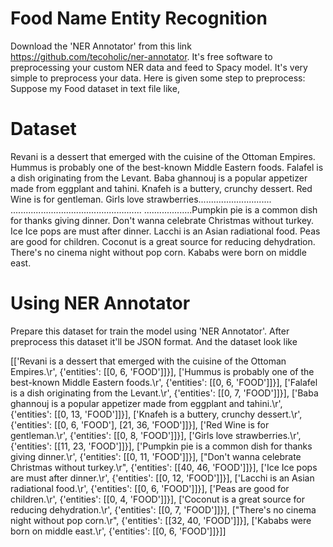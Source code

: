 # Food Name Entity Recognition 
Download the 'NER Annotator' from this link https://github.com/tecoholic/ner-annotator. It's free software to preprocessing your custom NER data and feed to Spacy model. It's very simple to preprocess your data. Here is given some step to preprocess:
Suppose my Food dataset in text file like,

# Dataset
Revani is a dessert that emerged with the cuisine of the Ottoman Empires.
Hummus is probably one of the best-known Middle Eastern foods.
Falafel is a dish originating from the Levant.
Baba ghannouj is a popular appetizer made from eggplant and tahini.
Knafeh is a buttery, crunchy dessert.
Red Wine is for gentleman.
Girls love strawberries.............................
....................................................
...................Pumpkin pie is a common dish for thanks giving dinner.
Don't wanna celebrate Christmas without turkey.
Ice Ice pops are must after dinner.
Lacchi is an Asian radiational food.
Peas are good for children.
Coconut is a great source for reducing dehydration.
There's no cinema night without pop corn.
Kababs were born on middle east.

# Using NER Annotator
Prepare this dataset for train the model using 'NER Annotator'. After preprocess this dataset it'll be JSON format. And the dataset look like

[['Revani is a dessert that emerged with the cuisine of the Ottoman Empires.\r',
  {'entities': [[0, 6, 'FOOD']]}],
 ['Hummus is probably one of the best-known Middle Eastern foods.\r',
  {'entities': [[0, 6, 'FOOD']]}],
 ['Falafel is a dish originating from the Levant.\r',
  {'entities': [[0, 7, 'FOOD']]}],
 ['Baba ghannouj is a popular appetizer made from eggplant and tahini.\r',
  {'entities': [[0, 13, 'FOOD']]}],
 ['Knafeh is a buttery, crunchy dessert.\r',
  {'entities': [[0, 6, 'FOOD'], [21, 36, 'FOOD']]}],
 ['Red Wine is for gentleman.\r', {'entities': [[0, 8, 'FOOD']]}],
 ['Girls love strawberries.\r', {'entities': [[11, 23, 'FOOD']]}],
 ['Pumpkin pie is a common dish for thanks giving dinner.\r',
  {'entities': [[0, 11, 'FOOD']]}],
 ["Don't wanna celebrate Christmas without turkey.\r",
  {'entities': [[40, 46, 'FOOD']]}],
 ['Ice Ice pops are must after dinner.\r', {'entities': [[0, 12, 'FOOD']]}],
 ['Lacchi is an Asian radiational food.\r', {'entities': [[0, 6, 'FOOD']]}],
 ['Peas are good for children.\r', {'entities': [[0, 4, 'FOOD']]}],
 ['Coconut is a great source for reducing dehydration.\r',
  {'entities': [[0, 7, 'FOOD']]}],
 ["There's no cinema night without pop corn.\r",
  {'entities': [[32, 40, 'FOOD']]}],
 ['Kababs were born on middle east.\r', {'entities': [[0, 6, 'FOOD']]}]]
 
 
 
 
 
